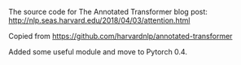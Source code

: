 The source code for The Annotated Transformer blog post: http://nlp.seas.harvard.edu/2018/04/03/attention.html

Copied from https://github.com/harvardnlp/annotated-transformer

Added some useful module and move to Pytorch 0.4.
